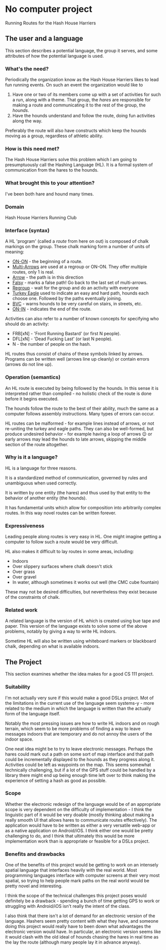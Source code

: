 # No computer project

Running Routes for the Hash House Harriers

## The user and a language
This section describes a potential language, the group it serves, and some
attributes of how the potential language is used.

### What's the need?

Periodically the organization know as the Hash House Harriers likes to lead fun
running events. On such an event the organization would like to
   1. Have one or two of its members come up with a set of activities for such
      a run, along with a theme. That group, the _hares_ are responsible for
      making a route and communicating it to the rest of the group, the
      _hounds_.
   2. Have the hounds understand and follow the route, doing fun activities
      along the way.

Preferably the route will also have constructs which keep the hounds moving as
a group, regardless of athletic ability.

### How is this need met?

The Hash House Harriers solve this problem which I am going to presumptuously
call the Hashing Language (HL). It is a formal system of communication from the
hares to the hounds.

### What brought this to your attention?

I've been both hare and hound many times.

### Domain

Hash House Harriers Running Club

### Interface (syntax)

A HL 'program' (called a _route_ from here on out) is composed of chalk
markings on the group. These chalk marking form a number of units of meaning:
   * [ON-ON](http://www.sumopaint.com/images/temp/xzklpdnixrdrpocl.png) - the
     beginning of a route.
   * [Multi-Arrows](http://www.sumopaint.com/images/temp/xztrkqocqnmablqs.png)
     are used at a regroup or ON-ON. They offer multiple routes, only 1 is 
     real.
   * [Arrow](http://www.sumopaint.com/images/temp/xztbfkqaacscdpln.png) - the
     path is in this direction
   * [Falsy](http://www.sumopaint.com/images/temp/xzfpoddofmgoqkis.png) -
     marks a false path! Go back to the last set of multi-arrows.
   * [Regroup](http://www.sumopaint.com/images/temp/xzakkncxrfefpjbf.png) -
     wait for the group and do an activity with everyone
   * [Turkey Eagle](http://www.sumopaint.com/images/temp/xzrrtdejhdtnhjhs.png)
     used to indicate an easy and hard path, hounds each choose one.
     Followed by the paths eventually joining.
   * [BVC](http://www.sumopaint.com/images/temp/xzkritmbkfjnhjpc.png) - warns
     hounds to be very careful on stairs, in streets, etc.
   * [ON-IN](http://www.sumopaint.com/images/temp/xzrhifdistbcmeit.png) -
     indicates the end of the route.

Activities can also refer to a number of known concepts for specifying who
should do an activity:
   * FRB[xN] - 'Front Running Bastard' (or first N people).
   * DFL[xN] - 'Dead Fucking Last' (or last N people).
   * N - the number of people on the hash.

HL routes thus consist of chains of these symbols linked by arrows. Programs
can be written well (arrows line up cleanly) or contain errors (arrows do not
line up).

### Operation (semantics)

An HL route is executed by being followed by the hounds. In this sense it is
interpreted rather than compiled - no holistic check of the route is done
before it begins executed.

The hounds follow the route to the best of their ability, much the same as a
computer follows assembly instructions. Many types of errors can occur.

HL routes can be malformed - for example lines instead of arrows, or not
re-uniting the turkey and eagle paths. They can also be well-formed, but
produce undesired behavior - for example having a loop of arrows :wink: or
early arrows may lead the hounds to late arrows, skipping the middle section
of the route altogether.

### Why is it a language?

HL is a language for three reasons.

It is a standardized method of communication, governed by rules and unambiguous
when used correctly.

It is written by one entity (the hares) and thus used by that entity to
the behavior of another entity (the hounds).

It has fundamental units which allow for composition into arbitrarily complex
routes. In this way novel routes can be written forever.

### Expressiveness

Leading people along routes is very easy in HL. One might imagine getting a
computer to follow such a route would be very difficult.

HL also makes it difficult to lay routes in some areas, including:

   * Indoors
   * Over slippery surfaces where chalk doesn't stick
   * Over grass
   * Over gravel
   * In water, although sometimes it works out well (the CMC cube fountain)

These may not be desired difficulties, but nevertheless they exist because of
the constraints of chalk.

### Related work

A related language is the version of HL which is created using bue tape and
paper. This version of the language exists to solve some of the above problems,
notably by giving a way to write HL indoors.

Sometime HL will also be written using whiteboard markers or blackboard chalk,
depending on what is available indoors.

## The Project
This section examines whether the idea makes for a good CS 111 project.


### Suitability

I'm not actually very sure if this would make a good DSLs project. Mot of the
limitations in the current use of the language seem systems-y - more related to
the medium in which the language is written than the actually form of the
language itself.

Notably the most pressing issues are how to write HL indoors and on rough
terrain, which seem to be more problems of finding a way to leave messages
indoors that are temporary and do not annoy the users of the indoor space.

One neat idea might be to try to leave electronic messages. Perhaps the hares
could mark out a path on some sort of map interface and that path could be
incrementally displayed to the hounds as they progress along it. Activities
could be left as waypoints on the map. This seems somewhat technically
challenging, but if a lot of the GPS stuff could be handled by a library there
might end up being enough time left over to think making the experience of
setting a hash as good as possible.

### Scope

Whether the electronic redesign of the language would be of an appropriate
scope is very dependent on the difficulty of implementation - I think the
linguistic part of it would be very doable (mostly thinking about
making a really smooth UI that allows hares to communicate routes effectively).
The application would have to be written as either a very versatile web-app or
as a native application on Android/iOS. I think either one would be pretty
challenging to do, and I think that ultimately this would be more
implementation work than is appropriate or feasible for a DSLs project.

### Benefits and drawbacks

One of the benefits of this project would be getting to work on an intensely
spatial language that interfaces heavily with the real world. Most programming
languages interface with computer screens at their very most spatial, so trying
to help people mark paths on the real world would be pretty novel and
interesting.

I think the scope of the technical challenges this project poses would
definitely be a drawback - spending a bunch of time getting GPS to work or
struggling with Android/iOS isn't really the intent of the class.

I also think that there isn't a lot of demand for an electronic version of the
language. Hashers seem pretty content with what they have, and someone doing
this project would really have to been down what advantages the electronic
version would have. In particular, an electronic version seems like it would
clash with the old ideal of hounds chasing the hares in real time as the lay
the route (although many people lay it in advance anyway).

